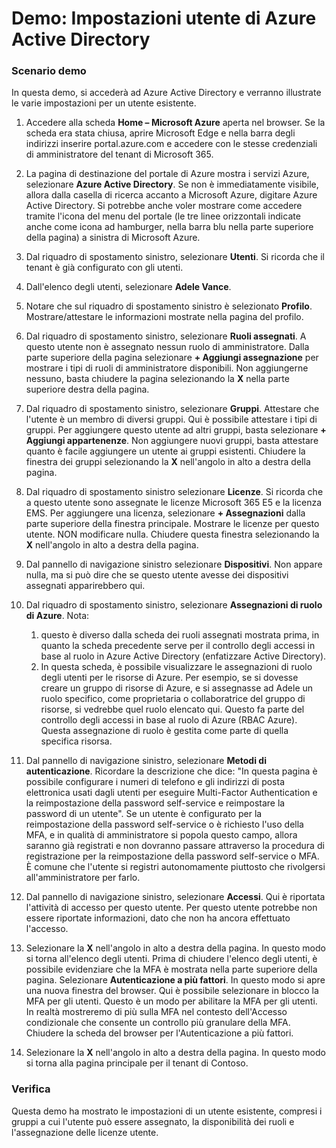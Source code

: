 ﻿---
Demo:
    title: 'Impostazioni utente di Azure Active Directory'
    module: 'Modulo 2. Lezione 1. Descrizione delle funzionalità delle soluzioni Microsoft per la gestione delle identità e degli accessi: esplorare i servizi e i tipi di identità di Azure AD'
---

# Demo: Impostazioni utente di Azure Active Directory

### Scenario demo

In questa demo, si accederà ad Azure Active Directory e verranno illustrate le varie impostazioni per un utente esistente.

1. Accedere alla scheda **Home – Microsoft Azure** aperta nel browser.  Se la scheda era stata chiusa, aprire Microsoft Edge e nella barra degli indirizzi inserire portal.azure.com e accedere con le stesse credenziali di amministratore del tenant di Microsoft 365.

1. La pagina di destinazione del portale di Azure mostra i servizi Azure, selezionare **Azure Active Directory**. Se non è immediatamente visibile, allora dalla casella di ricerca accanto a Microsoft Azure, digitare Azure Active Directory.  Si potrebbe anche voler mostrare come accedere tramite l'icona del menu del portale (le tre linee orizzontali indicate anche come icona ad hamburger, nella barra blu nella parte superiore della pagina) a sinistra di Microsoft Azure.

1. Dal riquadro di spostamento sinistro, selezionare **Utenti**. Si ricorda che il tenant è già configurato con gli utenti.

1. Dall'elenco degli utenti, selezionare **Adele Vance**.

1. Notare che sul riquadro di spostamento sinistro è selezionato **Profilo**.  Mostrare/attestare le informazioni mostrate nella pagina del profilo.

1. Dal riquadro di spostamento sinistro, selezionare **Ruoli assegnati**.  A questo utente non è assegnato nessun ruolo di amministratore.  Dalla parte superiore della pagina selezionare **+ Aggiungi assegnazione** per mostrare i tipi di ruoli di amministratore disponibili.  Non aggiungerne nessuno, basta chiudere la pagina selezionando la **X** nella parte superiore destra della pagina.

1. Dal riquadro di spostamento sinistro, selezionare **Gruppi**.  Attestare che l'utente è un membro di diversi gruppi.  Qui è possibile attestare i tipi di gruppi.  Per aggiungere questo utente ad altri gruppi, basta selezionare **+ Aggiungi appartenenze**.  Non aggiungere nuovi gruppi, basta attestare quanto è facile aggiungere un utente ai gruppi esistenti. Chiudere la finestra dei gruppi selezionando la **X** nell'angolo in alto a destra della pagina.

1. Dal riquadro di spostamento sinistro selezionare **Licenze**. Si ricorda che a questo utente sono assegnate le licenze Microsoft 365 E5 e la licenza EMS.  Per aggiungere una licenza, selezionare **+ Assegnazioni** dalla parte superiore della finestra principale.  Mostrare le licenze per questo utente. NON modificare nulla.  Chiudere questa finestra selezionando la **X** nell'angolo in alto a destra della pagina.

1. Dal pannello di navigazione sinistro selezionare **Dispositivi**.  Non appare nulla, ma si può dire che se questo utente avesse dei dispositivi assegnati apparirebbero qui.

1. Dal riquadro di spostamento sinistro, selezionare **Assegnazioni di ruolo di Azure**.  Nota:
    1. questo è diverso dalla scheda dei ruoli assegnati mostrata prima, in quanto la scheda precedente serve per il controllo degli accessi in base al ruolo in Azure Active Directory (enfatizzare Active Directory).
    1. In questa scheda, è possibile visualizzare le assegnazioni di ruolo degli utenti per le risorse di Azure. Per esempio, se si dovesse creare un gruppo di risorse di Azure, e si assegnasse ad Adele un ruolo specifico, come proprietaria o collaboratrice del gruppo di risorse, si vedrebbe quel ruolo elencato qui. Questo fa parte del controllo degli accessi in base al ruolo di Azure (RBAC Azure). Questa assegnazione di ruolo è gestita come parte di quella specifica risorsa.

1. Dal pannello di navigazione sinistro, selezionare **Metodi di autenticazione**.  Ricordare la descrizione che dice: "In questa pagina è possibile configurare i numeri di telefono e gli indirizzi di posta elettronica usati dagli utenti per eseguire Multi-Factor Authentication e la reimpostazione della password self-service e reimpostare la password di un utente". Se un utente è configurato per la reimpostazione della password self-service o è richiesto l'uso della MFA, e in qualità di amministratore si popola questo campo, allora saranno già registrati e non dovranno passare attraverso la procedura di registrazione per la reimpostazione della password self-service o MFA.  È comune che l'utente si registri autonomamente piuttosto che rivolgersi all'amministratore per farlo.

1. Dal pannello di navigazione sinistro, selezionare **Accessi**.  Qui è riportata l'attività di accesso per questo utente.  Per questo utente potrebbe non essere riportate informazioni, dato che non ha ancora effettuato l'accesso.

1. Selezionare la **X** nell'angolo in alto a destra della pagina. In questo modo si torna all'elenco degli utenti.  Prima di chiudere l'elenco degli utenti, è possibile evidenziare che la MFA è mostrata nella parte superiore della pagina.  Selezionare **Autenticazione a più fattori**.  In questo modo si apre una nuova finestra del browser.  Qui è possibile selezionare in blocco la MFA per gli utenti.  Questo è un modo per abilitare la MFA per gli utenti.  In realtà mostreremo di più sulla MFA nel contesto dell'Accesso condizionale che consente un controllo più granulare della MFA.  Chiudere la scheda del browser per l'Autenticazione a più fattori.

1. Selezionare la **X** nell'angolo in alto a destra della pagina. In questo modo si torna alla pagina principale per il tenant di Contoso.

### Verifica

Questa demo ha mostrato le impostazioni di un utente esistente, compresi i gruppi a cui l'utente può essere assegnato, la disponibilità dei ruoli e l'assegnazione delle licenze utente.